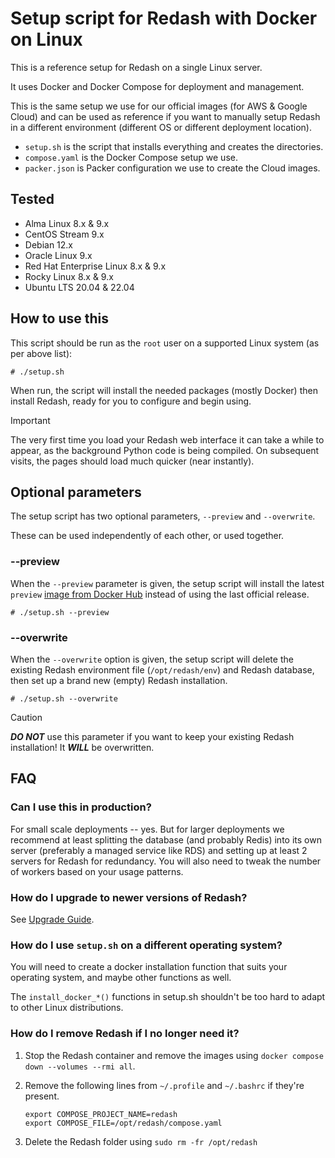 # Setup script for Redash with Docker on Linux

This is a reference setup for Redash on a single Linux server.

It uses Docker and Docker Compose for deployment and management.

This is the same setup we use for our official images (for AWS & Google Cloud) and can be used as reference if you want
to manually setup Redash in a different environment (different OS or different deployment location).

- `setup.sh` is the script that installs everything and creates the directories.
- `compose.yaml` is the Docker Compose setup we use.
- `packer.json` is Packer configuration we use to create the Cloud images.

## Tested

- Alma Linux 8.x & 9.x
- CentOS Stream 9.x
- Debian 12.x
- Oracle Linux 9.x
- Red Hat Enterprise Linux 8.x & 9.x
- Rocky Linux 8.x & 9.x
- Ubuntu LTS 20.04 & 22.04

## How to use this

This script should be run as the `root` user on a supported Linux system (as per above list):

```
# ./setup.sh
```

When run, the script will install the needed packages (mostly Docker) then install Redash, ready for you to configure
and begin using.

> [!IMPORTANT]
> The very first time you load your Redash web interface it can take a while to appear, as the background Python code
> is being compiled.  On subsequent visits, the pages should load much quicker (near instantly).

## Optional parameters

The setup script has two optional parameters, `--preview` and `--overwrite`.

These can be used independently of each other, or used together.

### --preview

When the `--preview` parameter is given, the setup script will install the latest `preview`
[image from Docker Hub](https://hub.docker.com/r/redash/redash/tags) instead of using the last official release.

```
# ./setup.sh --preview
```

### --overwrite

When the `--overwrite` option is given, the setup script will delete the existing Redash environment file
(`/opt/redash/env`) and Redash database, then set up a brand new (empty) Redash installation.

```
# ./setup.sh --overwrite
```

> [!CAUTION]
> ***DO NOT*** use this parameter if you want to keep your existing Redash installation!  It ***WILL*** be overwritten.

## FAQ

### Can I use this in production?

For small scale deployments -- yes. But for larger deployments we recommend at least splitting the database (and
probably Redis) into its own server (preferably a managed service like RDS) and setting up at least 2 servers for
Redash for redundancy. You will also need to tweak the number of workers based on your usage patterns.

### How do I upgrade to newer versions of Redash?

See [Upgrade Guide](https://redash.io/help/open-source/admin-guide/how-to-upgrade).

### How do I use `setup.sh` on a different operating system?

You will need to create a docker installation function that suits your operating system, and maybe other functions as
well.

The `install_docker_*()` functions in setup.sh shouldn't be too hard to adapt to other Linux distributions.

### How do I remove Redash if I no longer need it?

1. Stop the Redash container and remove the images using `docker compose down --volumes --rmi all`.
2. Remove the following lines from `~/.profile` and `~/.bashrc` if they're present.

   ```
   export COMPOSE_PROJECT_NAME=redash
   export COMPOSE_FILE=/opt/redash/compose.yaml
   ```

3. Delete the Redash folder using `sudo rm -fr /opt/redash`
